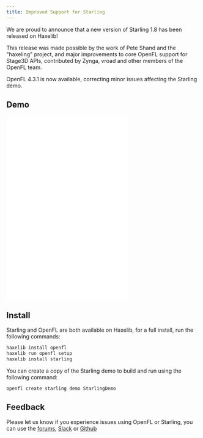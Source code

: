 ```yaml
---
title: Improved Support for Starling 
---
```


We are proud to announce that a new version of Starling 1.8 has been released on Haxelib!

This release was made possible by the work of Pete Shand and the "haxeling" project, and major improvements to core OpenFL support for Stage3D APIs, contributed by Zynga, vroad and other members of the OpenFL team.

OpenFL 4.3.1 is now available, correcting minor issues affecting the Starling demo.

## Demo

<iframe width="320" height="480" src="/samples/starling/html5" frameBorder="0"></iframe>

## Install

Starling and OpenFL are both available on Haxelib, for a full install, run the following commands:

```bash
haxelib install openfl
haxelib run openfl setup
haxelib install starling
```

You can create a copy of the Starling demo to build and run using the following command:

```
openfl create starling demo StarlingDemo
```

## Feedback

Please let us know if you experience issues using OpenFL or Starling, you can use the [forums](http://community.openfl.org), [Slack](http://openfl-slack-invite.heroku.com) or [Github](https://github.com/openfl/openfl/issues)
